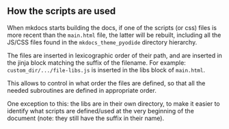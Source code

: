 ## How the scripts are used

When mkdocs starts building the docs, if one of the scripts (or css) files is more recent than the `main.html` file, the latter will be rebuilt, including all the JS/CSS files found in the `mkdocs_theme_pyodide` directory hierarchy.

The files are inserted in lexicographic order of their path, and are inserted in the jinja block matching the suffix of the filename. For example: `custom_dir/.../file-libs.js` is inserted in the libs block of `main.html`.

This allows to control in what order the files are defined, so that all the needed subroutines are defined in appropriate order.

One exception to this: the libs are in their own directory, to make it easier to identify what scripts are defined/used at the very beginning of the document (note: they still have the suffix in their name).